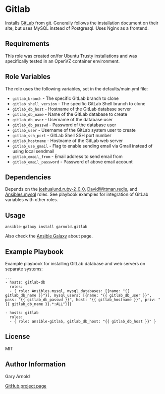 Gitlab
======

Installs [GitLab](https://github.com/gitlabhq/gitlabhq/) from git.
Generally follows the installation document on their site, but uses MySQL instead of Postgresql. Uses Nginx as a frontend.

Requirements
------------

This role was created on/for Ubuntu Trusty installations and was specifically tested in an OpenVZ container environment.

Role Variables
--------------

The role uses the following variables, set in the defaults/main.yml file:

* `gitlab_branch` - The specific GitLab branch to clone
* `gitlab_shell_version` - The specific GitLab Shell branch to clone
* `gitlab_db_host` - Hostname of the GitLab database server
* `gitlab_db_name` - Name of the GitLab database to create
* `gitlab_db_user` - Username of the database user
* `gitlab_db_passwd` - Password of the database user
* `gitlab_user` - Username of the GitLab system user to create
* `gitlab_ssh_port` - GitLab Shell SSH port number 
* `gitlab_hostname` - Hostname of the GitLab web server
* `gitlab_use_gmail` - Flag to enable sending email via Gmail instead of using local sendmail
* `gitlab_email_from` - Email address to send email from
* `gitlab_email_password` - Password of above email account

Dependencies
------------

Depends on the [joshualund.ruby-2_0_0](https://galaxy.ansible.com/list#/roles/145), [DavidWittman.redis](https://galaxy.ansible.com/list#/roles/730), and [Ansibles.mysql](https://galaxy.ansible.com/list#/roles/509) roles.  See playbook examples for integration of GitLab variables with other roles.

Usage
-----

    ansible-galaxy install garnold.gitlab

Also check the [Ansible Galaxy](https://galaxy.ansibleworks.com/intro) about page.

Example Playbook
-------------------------

Example playbook for installing GitLab database and web servers on separate systems:

    ---
    - hosts: gitlab-db
      roles:
      - { role: Ansibles.mysql, mysql_databases: [{name: "{{ gitlab_db_name }}"}], mysql_users: [{name: "{{ gitlab_db_user }}", pass: "{{ gitlab_db_passwd }}", host: "{{ gitlab_hostname }}", priv: "{{ gitlab_db_name }}.*:ALL"}]}
    
    - hosts: gitlab
      roles:
      - { role: ansible-gitlab, gitlab_db_host: "{{ gitlab_db_host }}" }

License
-------

MIT

Author Information
------------------

Gary Arnold

[GitHub project page](https://github.com/Dhar/ansible-gitlab)

